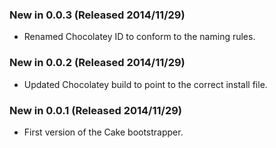 ### New in 0.0.3 (Released 2014/11/29)
* Renamed Chocolatey ID to conform to the naming rules.

### New in 0.0.2 (Released 2014/11/29)
* Updated Chocolatey build to point to the correct install file.

### New in 0.0.1 (Released 2014/11/29)
* First version of the Cake bootstrapper.